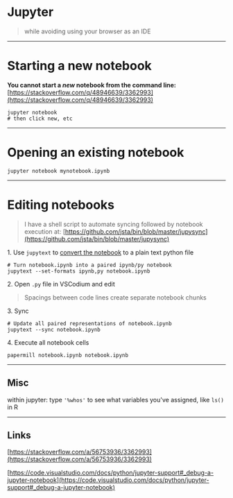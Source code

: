 # Jupyter

> while avoiding using your browser as an IDE

------------------------------

# Starting a new notebook

**You cannot start a *new* notebook from the command line:**
[https://stackoverflow.com/q/48946639/3362993](https://stackoverflow.com/q/48946639/3362993)

```shell
jupyter notebook
# then click new, etc
```

------------------------------

# Opening an existing notebook

```shell
jupyter notebook mynotebook.ipynb
```

------------------------------

# Editing notebooks 
> I have a shell script to automate syncing followed by notebook execution at:
> [https://github.com/jsta/bin/blob/master/jupysync](https://github.com/jsta/bin/blob/master/jupysync)

1\. Use `jupytext` to [convert the notebook](https://github.com/mwouts/jupytext#command-line-conversion) to a plain text python file
 
```shell
# Turn notebook.ipynb into a paired ipynb/py notebook
jupytext --set-formats ipynb,py notebook.ipynb
```
 
2\. Open `.py` file in VSCodium and edit

> Spacings between code lines create separate notebook chunks

3\. Sync

```shell
# Update all paired representations of notebook.ipynb  
jupytext --sync notebook.ipynb                  
```

4\. Execute all notebook cells
```shell
papermill notebook.ipynb notebook.ipynb
```

------------------------------

## Misc

within jupyter: type `'%whos'` to see what variables you've assigned,
like `ls()` in R

------------------------------

## Links

[https://stackoverflow.com/a/56753936/3362993](https://stackoverflow.com/a/56753936/3362993)

[https://code.visualstudio.com/docs/python/jupyter-support#_debug-a-jupyter-notebook](https://code.visualstudio.com/docs/python/jupyter-support#_debug-a-jupyter-notebook)
